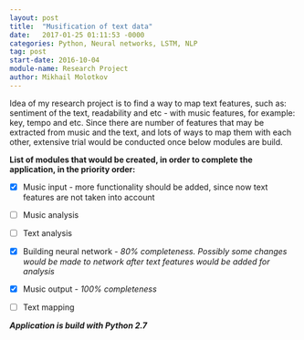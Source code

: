 ```yaml
---
layout: post
title:  "Musification of text data"
date:   2017-01-25 01:11:53 -0000
categories: Python, Neural networks, LSTM, NLP
tag: post
start-date: 2016-10-04
module-name: Research Project
author: Mikhail Molotkov
---
```

Idea of my research project is to find a way to map text features, such as: sentiment of the text, readability and etc - with music features, for example: key, tempo and etc.
Since there are number of features that may be extracted from music and the text, and lots of ways to map them with each other, extensive trial would be conducted once below modules are build.

**List of modules that would be created, in order to complete the application, in the priority order:**

- [x] Music input - more functionality should be added, since now text features are not taken into account

- [ ] Music analysis

- [ ] Text analysis

- [x] Building neural network - *80% completeness. Possibly some changes would be made to network after text features would be added for analysis*

- [x] Music output - *100% completeness*

- [ ] Text mapping

**_Application is build with Python 2.7_**
